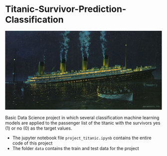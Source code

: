 # Titanic-Survivor-Prediction-Classification

![Titanic](Titanic.jpg)

Basic Data Science project in which several classification machine learning models are applied to the passenger list of the titanic 
with the survivors yes (1) or no (0) as the target values.

  * The jupyter notebook file `project_titanic.ipynb` contains the entire code of this project
  * The folder `data` contains the train and test data for the project

